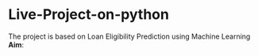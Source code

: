 # Live-Project-on-python
The project is based on Loan Eligibility Prediction using Machine Learning
**Aim**: 

